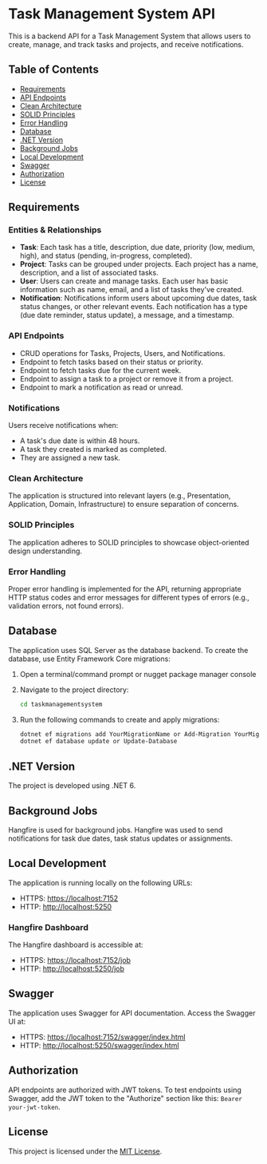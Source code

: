 
# Task Management System API

This is a backend API for a Task Management System that allows users to create, manage, and track tasks and projects, and receive notifications.

## Table of Contents

- [Requirements](#requirements)
- [API Endpoints](#api-endpoints)
- [Clean Architecture](#clean-architecture)
- [SOLID Principles](#solid-principles)
- [Error Handling](#error-handling)
- [Database](#database)
- [.NET Version](#net-version)
- [Background Jobs](#background-jobs)
- [Local Development](#local-development)
- [Swagger](#swagger)
- [Authorization](#authorization)
- [License](#license)

## Requirements

### Entities & Relationships

- **Task**: Each task has a title, description, due date, priority (low, medium, high), and status (pending, in-progress, completed).
- **Project**: Tasks can be grouped under projects. Each project has a name, description, and a list of associated tasks.
- **User**: Users can create and manage tasks. Each user has basic information such as name, email, and a list of tasks they've created.
- **Notification**: Notifications inform users about upcoming due dates, task status changes, or other relevant events. Each notification has a type (due date reminder, status update), a message, and a timestamp.

### API Endpoints

- CRUD operations for Tasks, Projects, Users, and Notifications.
- Endpoint to fetch tasks based on their status or priority.
- Endpoint to fetch tasks due for the current week.
- Endpoint to assign a task to a project or remove it from a project.
- Endpoint to mark a notification as read or unread.

### Notifications

Users receive notifications when:

- A task's due date is within 48 hours.
- A task they created is marked as completed.
- They are assigned a new task.

### Clean Architecture

The application is structured into relevant layers (e.g., Presentation, Application, Domain, Infrastructure) to ensure separation of concerns.

### SOLID Principles

The application adheres to SOLID principles to showcase object-oriented design understanding.

### Error Handling

Proper error handling is implemented for the API, returning appropriate HTTP status codes and error messages for different types of errors (e.g., validation errors, not found errors).

## Database

The application uses SQL Server as the database backend. To create the database, use Entity Framework Core migrations:

1. Open a terminal/command prompt or nugget package manager console

2. Navigate to the project directory:

   ```bash
   cd taskmanagementsystem
   ```

3. Run the following commands to create and apply migrations:

   ```bash
   dotnet ef migrations add YourMigrationName or Add-Migration YourMigrationName
   dotnet ef database update or Update-Database
   ```

## .NET Version

The project is developed using .NET 6.

## Background Jobs

Hangfire is used for background jobs. Hangfire was used to send notifications for task due dates, task status updates or assignments.

## Local Development

The application is running locally on the following URLs:

- HTTPS: [https://localhost:7152](https://localhost:7152)
- HTTP: [http://localhost:5250](http://localhost:5250)

### Hangfire Dashboard

The Hangfire dashboard is accessible at:

- HTTPS: [https://localhost:7152/job](https://localhost:7152/job)
- HTTP: [http://localhost:5250/job](http://localhost:5250/job)

## Swagger

The application uses Swagger for API documentation. Access the Swagger UI at:

- HTTPS: [https://localhost:7152/swagger/index.html](https://localhost:7152/swagger/index.html)
- HTTP: [http://localhost:5250/swagger/index.html](http://localhost:5250/swagger/index.html)

## Authorization

API endpoints are authorized with JWT tokens. To test endpoints using Swagger, add the JWT token to the "Authorize" section like this: `Bearer your-jwt-token`.

## License

This project is licensed under the [MIT License](LICENSE).

